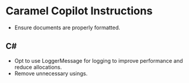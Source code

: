 # Caramel Copilot Instructions

- Ensure documents are properly formatted.

## C#

- Opt to use LoggerMessage for logging to improve performance and reduce allocations.
- Remove unnecessary usings.